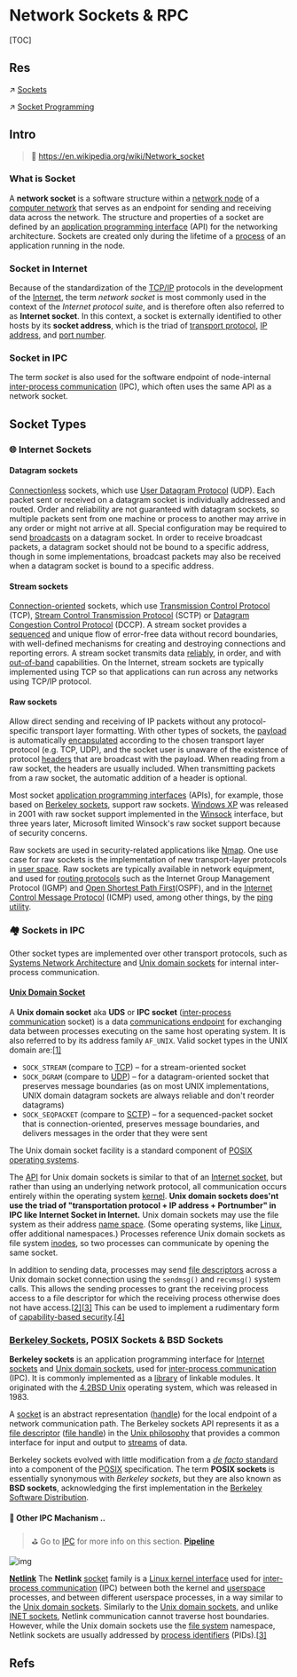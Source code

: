 # Network Sockets & RPC

[TOC]



## Res
↗ [Sockets](../../../Processes%20Management%20(CPU%20+%20Main%20Memory%20Resource)/IPC%20(Inter%20Process%20Communication)/🧦%20Sockets/Sockets.md)

↗ [Socket Programming](../../../../../🏎️%20Computer%20Networking/🎅🏼%20Socket%20Programming/Socket%20Programming.md)



## Intro
> 🔗 <https://en.wikipedia.org/wiki/Network_socket>

### What is Socket
A **network socket** is a software structure within a [network node](https://en.wikipedia.org/wiki/Node_(networking)) of a [computer network](https://en.wikipedia.org/wiki/Computer_network) that serves as an endpoint for sending and receiving data across the network. The structure and properties of a socket are defined by an [application programming interface](https://en.wikipedia.org/wiki/Application_programming_interface) (API) for the networking architecture. Sockets are created only during the lifetime of a [process](https://en.wikipedia.org/wiki/Process_(computing)) of an application running in the node.


### Socket in Internet
Because of the standardization of the [TCP/IP](https://en.wikipedia.org/wiki/TCP/IP) protocols in the development of the [Internet](https://en.wikipedia.org/wiki/Internet), the term *network socket* is most commonly used in the context of the *Internet protocol suite*, and is therefore often also referred to as **Internet socket**. In this context, a socket is externally identified to other hosts by its **socket address**, which is the triad of [transport protocol](https://en.wikipedia.org/wiki/Transport_protocol), [IP address](https://en.wikipedia.org/wiki/IP_address), and [port number](https://en.wikipedia.org/wiki/Port_number).


### Socket in IPC
The term *socket* is also used for the software endpoint of node-internal [inter-process communication](https://en.wikipedia.org/wiki/Inter-process_communication) (IPC), which often uses the same API as a network socket.



## Socket Types
### 🌐 Internet Sockets
#### Datagram sockets
[Connectionless](https://en.wikipedia.org/wiki/Connectionless) sockets, which use [User Datagram Protocol](https://en.wikipedia.org/wiki/User_Datagram_Protocol) (UDP). Each packet sent or received on a datagram socket is individually addressed and routed. Order and reliability are not guaranteed with datagram sockets, so multiple packets sent from one machine or process to another may arrive in any order or might not arrive at all. Special configuration may be required to send [broadcasts](https://en.wikipedia.org/wiki/Broadcasting_(networking)) on a datagram socket. In order to receive broadcast packets, a datagram socket should not be bound to a specific address, though in some implementations, broadcast packets may also be received when a datagram socket is bound to a specific address.


#### Stream sockets
[Connection-oriented](https://en.wikipedia.org/wiki/Connection-oriented) sockets, which use [Transmission Control Protocol](https://en.wikipedia.org/wiki/Transmission_Control_Protocol) (TCP), [Stream Control Transmission Protocol](https://en.wikipedia.org/wiki/Stream_Control_Transmission_Protocol) (SCTP) or [Datagram Congestion Control Protocol](https://en.wikipedia.org/wiki/Datagram_Congestion_Control_Protocol) (DCCP). A stream socket provides a [sequenced](https://en.wikipedia.org/wiki/Sequenced) and unique flow of error-free data without record boundaries, with well-defined mechanisms for creating and destroying connections and reporting errors. A stream socket transmits data [reliably](https://en.wikipedia.org/wiki/Reliability_(computer_networking)), in order, and with [out-of-band](https://en.wikipedia.org/wiki/Out-of-band_data) capabilities. On the Internet, stream sockets are typically implemented using TCP so that applications can run across any networks using TCP/IP protocol.


#### Raw sockets
Allow direct sending and receiving of IP packets without any protocol-specific transport layer formatting. With other types of sockets, the [payload](https://en.wikipedia.org/wiki/Payload_(computing)) is automatically [encapsulated](https://en.wikipedia.org/wiki/Encapsulation_(networking)) according to the chosen transport layer protocol (e.g. TCP, UDP), and the socket user is unaware of the existence of protocol [headers](https://en.wikipedia.org/wiki/Header_(computing)) that are broadcast with the payload. When reading from a raw socket, the headers are usually included. When transmitting packets from a raw socket, the automatic addition of a header is optional.

Most socket [application programming interfaces](https://en.wikipedia.org/wiki/Application_programming_interface) (APIs), for example, those based on [Berkeley sockets](https://en.wikipedia.org/wiki/Berkeley_sockets), support raw sockets. [Windows XP](https://en.wikipedia.org/wiki/Windows_XP) was released in 2001 with raw socket support implemented in the [Winsock](https://en.wikipedia.org/wiki/Winsock) interface, but three years later, Microsoft limited Winsock's raw socket support because of security concerns.

Raw sockets are used in security-related applications like [Nmap](https://en.wikipedia.org/wiki/Nmap). One use case for raw sockets is the implementation of new transport-layer protocols in [user space](https://en.wikipedia.org/wiki/User_space). Raw sockets are typically available in network equipment, and used for [routing protocols](https://en.wikipedia.org/wiki/Routing_protocol) such as the Internet Group Management Protocol (IGMP) and [Open Shortest Path First](https://en.wikipedia.org/wiki/Open_Shortest_Path_First)(OSPF), and in the [Internet Control Message Protocol](https://en.wikipedia.org/wiki/Internet_Control_Message_Protocol) (ICMP) used, among other things, by the [ping utility](https://en.wikipedia.org/wiki/Ping_utility).


### 🏘️ Sockets in IPC
Other socket types are implemented over other transport protocols, such as [Systems Network Architecture](https://en.wikipedia.org/wiki/Systems_Network_Architecture) and [Unix domain sockets](https://en.wikipedia.org/wiki/Unix_domain_socket) for internal inter-process communication.


#### [Unix Domain Socket](https://en.wikipedia.org/wiki/Unix_domain_socket)
A **Unix domain socket** aka **UDS** or **IPC socket** ([inter-process communication](https://en.wikipedia.org/wiki/Inter-process_communication) socket) is a data [communications endpoint](https://en.wikipedia.org/wiki/Communication_endpoint) for exchanging data between processes executing on the same host operating system. It is also referred to by its address family `AF_UNIX`. Valid socket types in the UNIX domain are:[[1\]](https://en.wikipedia.org/wiki/Unix_domain_socket#cite_note-man-unix-sockets-1)

- `SOCK_STREAM` (compare to [TCP](https://en.wikipedia.org/wiki/Transmission_Control_Protocol)) – for a stream-oriented socket
- `SOCK_DGRAM` (compare to [UDP](https://en.wikipedia.org/wiki/User_Datagram_Protocol)) – for a datagram-oriented socket that preserves message boundaries (as on most UNIX implementations, UNIX domain datagram sockets are always reliable and don't reorder datagrams)
- `SOCK_SEQPACKET` (compare to [SCTP](https://en.wikipedia.org/wiki/SCTP)) – for a sequenced-packet socket that is connection-oriented, preserves message boundaries, and delivers messages in the order that they were sent

The Unix domain socket facility is a standard component of [POSIX](https://en.wikipedia.org/wiki/POSIX) [operating systems](https://en.wikipedia.org/wiki/Operating_system).

The [API](https://en.wikipedia.org/wiki/API) for Unix domain sockets is similar to that of an [Internet socket](https://en.wikipedia.org/wiki/Internet_socket), but rather than using an underlying network protocol, all communication occurs entirely within the operating system [kernel](https://en.wikipedia.org/wiki/Kernel_(operating_system)). **Unix domain sockets does'nt use the triad of  "transportation protocol + IP address + Portnumber" in IPC like Internet Socket in Internet.** Unix domain sockets may use the file system as their address [name space](https://en.wikipedia.org/wiki/Name_space). (Some operating systems, like [Linux](https://en.wikipedia.org/wiki/Linux), offer additional namespaces.) Processes reference Unix domain sockets as file system [inodes](https://en.wikipedia.org/wiki/Inode), so two processes can communicate by opening the same socket.

In addition to sending data, processes may send [file descriptors](https://en.wikipedia.org/wiki/File_descriptor) across a Unix domain socket connection using the `sendmsg()` and `recvmsg()` system calls. This allows the sending processes to grant the receiving process access to a file descriptor for which the receiving process otherwise does not have access.[[2\]](https://en.wikipedia.org/wiki/Unix_domain_socket#cite_note-neohapsis-2)[[3\]](https://en.wikipedia.org/wiki/Unix_domain_socket#cite_note-linux-cmsg-man-page-3) This can be used to implement a rudimentary form of [capability-based security](https://en.wikipedia.org/wiki/Capability-based_security).[[4\]](https://en.wikipedia.org/wiki/Unix_domain_socket#cite_note-wheeler-secure-linux-howto-4)


### [Berkeley Sockets](https://en.wikipedia.org/wiki/Berkeley_sockets), POSIX Sockets & BSD Sockets
**Berkeley sockets** is an application programming interface for [Internet sockets](https://en.wikipedia.org/wiki/Internet_socket) and [Unix domain sockets](https://en.wikipedia.org/wiki/Unix_domain_socket), used for [inter-process communication](https://en.wikipedia.org/wiki/Inter-process_communication) (IPC). It is commonly implemented as a [library](https://en.wikipedia.org/wiki/Library_(computing)) of linkable modules. It originated with the [4.2BSD Unix](https://en.wikipedia.org/wiki/History_of_the_Berkeley_Software_Distribution#4BSD) operating system, which was released in 1983.

A [socket](https://en.wikipedia.org/wiki/Network_socket) is an abstract representation ([handle](https://en.wikipedia.org/wiki/Handle_(computing))) for the local endpoint of a network communication path. The Berkeley sockets API represents it as a [file descriptor](https://en.wikipedia.org/wiki/File_descriptor) ([file handle](https://en.wikipedia.org/wiki/File_handle)) in the [Unix philosophy](https://en.wikipedia.org/wiki/Unix_philosophy) that provides a common interface for input and output to [streams](https://en.wikipedia.org/wiki/Standard_streams) of data.

Berkeley sockets evolved with little modification from a [*de facto* standard](https://en.wikipedia.org/wiki/De_facto_standard) into a component of the [POSIX](https://en.wikipedia.org/wiki/POSIX) specification. The term **POSIX sockets** is essentially synonymous with *Berkeley sockets*, but they are also known as **BSD sockets**, acknowledging the first implementation in the [Berkeley Software Distribution](https://en.wikipedia.org/wiki/Berkeley_Software_Distribution).

#### 🔗 Other IPC Machanism ..
> ⛳ Go to  [IPC](../../../../../🥷🏼%20Operating%20System%20(Tech)/Linux%20(UNIX%20Family)/🔩%20Linux%20Kernel/Process%20Management%20&%20Scheduling/IPC/IPC.md) for more info on this section.
**[Pipeline](https://en.wikipedia.org/wiki/Pipeline_(Unix))**

![img](../../../../../../../../Assets/Pics/280px-Pipeline.svg.png)



**[Netlink](https://en.wikipedia.org/wiki/Netlink)**
The **Netlink** [socket](https://en.wikipedia.org/wiki/Network_socket) family is a [Linux kernel interface](https://en.wikipedia.org/wiki/Linux_kernel_interface) used for [inter-process communication](https://en.wikipedia.org/wiki/Inter-process_communication) (IPC) between both the kernel and [userspace](https://en.wikipedia.org/wiki/Userspace) processes, and between different userspace processes, in a way similar to the [Unix domain sockets](https://en.wikipedia.org/wiki/Unix_domain_socket). Similarly to the [Unix domain sockets](https://en.wikipedia.org/wiki/Unix_domain_sockets), and unlike [INET sockets](https://en.wikipedia.org/wiki/Network_socket), Netlink communication cannot traverse host boundaries. However, while the Unix domain sockets use the [file system](https://en.wikipedia.org/wiki/File_system) namespace, Netlink sockets are usually addressed by [process identifiers](https://en.wikipedia.org/wiki/Process_identifier) (PIDs).[[3\]](https://en.wikipedia.org/wiki/Netlink#cite_note-3)



## Refs

[Unix domain socket 简介]: https://www.cnblogs.com/sparkdev/p/8359028.html

